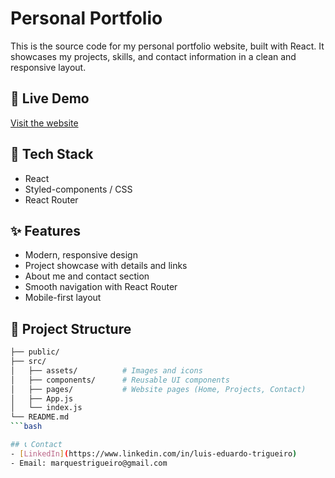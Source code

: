 # Personal Portfolio

This is the source code for my personal portfolio website, built with React. It showcases my projects, skills, and contact information in a clean and responsive layout.

## 🔗 Live Demo
[Visit the website](https://luis-trigueiro.github.io/portifolio/)

## 🚀 Tech Stack
- React
- Styled-components / CSS
- React Router

## ✨ Features
- Modern, responsive design
- Project showcase with details and links
- About me and contact section
- Smooth navigation with React Router
- Mobile-first layout

## 📂 Project Structure
```bash
├── public/
├── src/
│   ├── assets/          # Images and icons
│   ├── components/      # Reusable UI components
│   ├── pages/           # Website pages (Home, Projects, Contact)
│   ├── App.js
│   └── index.js
└── README.md
```bash

## 📞 Contact
- [LinkedIn](https://www.linkedin.com/in/luis-eduardo-trigueiro)
- Email: marquestrigueiro@gmail.com

